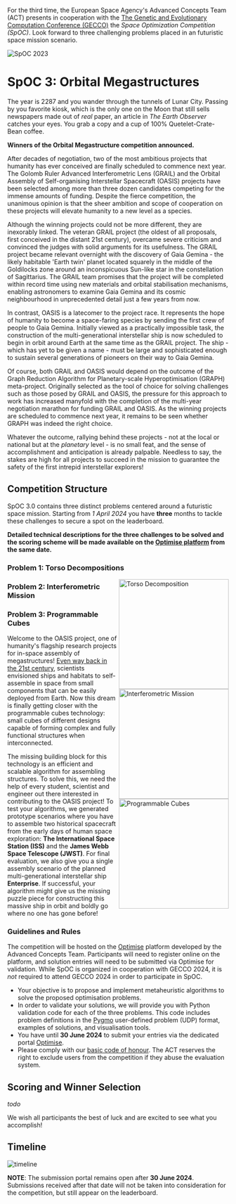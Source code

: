 For the third time, the European Space Agency's Advanced Concepts Team
(ACT) presents in cooperation with the [The Genetic and Evolutionary
Computation Conference
(GECCO)](https://gecco-2024.sigevo.org/HomePage) the *Space
Optimization Competition (SpOC)*. Look forward to three challenging
problems placed in an futuristic space mission scenario.

<Image src="images/spoc-banner.png" align="center" alt="SpOC 2023"/>

# SpOC 3: Orbital Megastructures 

The year is 2287 and you wander through the tunnels of Lunar
City. Passing by you favorite kiosk, which is the only one on the Moon
that still sells newspapers made out of *real* paper, an article
in *The Earth Observer* catches your eyes. You grab a copy and a cup of
100% Quetelet-Crate-Bean coffee.

**Winners of the Orbital Megastructure competition announced.**

After decades of negotiation, two of the most ambitious projects that
humanity has ever conceived are finally scheduled to commence next
year. The Golomb Ruler Advanced Interferometric Lens (GRAIL) and the
Orbital Assembly of Self-organising Interstellar Spacecraft (OASIS)
projects have been selected among more than three dozen candidates
competing for the immense amounts of funding. Despite the fierce
competition, the unanimous opinion is that the sheer ambition and
scope of cooperation on these projects will elevate humanity to a new
level as a species. 

Although the winning projects could not be more different, they are
inexorably linked. The veteran GRAIL project (the oldest of all
proposals, first conceived in the distant 21st century), overcame
severe criticism and convinced the judges with solid arguments for its
usefulness. The GRAIL project became relevant overnight with the
discovery of Gaia Gemina - the likely habitable 'Earth twin' planet
located squarely in the middle of the Goldilocks zone around an
inconspicuous Sun-like star in the constellation of Sagittarius. The
GRAIL team promises that the project will be completed within record
time using new materials and orbital stabilisation mechanisms,
enabling astronomers to examine Gaia Gemina and its cosmic
neighbourhood in unprecedented detail just a few years from now. 

In contrast, OASIS is a latecomer to the project race. It represents
the hope of humanity to become a space-faring species by sending the
first crew of people to Gaia Gemina. Initially viewed as a practically
impossible task, the construction of the multi-generational
interstellar ship is now scheduled to begin in orbit around Earth at
the same time as the GRAIL project. The ship - which has yet to be
given a name - must be large and sophisticated enough to sustain
several generations of pioneers on their way to Gaia Gemina. 

Of course, both GRAIL and OASIS would depend on the outcome of the
Graph Reduction Algorithm for Planetary-scale Hyperoptimisation
(GRAPH) meta-project. Originally selected as the tool of choice for
solving challenges such as those posed by GRAIL and OASIS, the
pressure for this approach to work has increased manyfold with the
completion of the multi-year negotiation marathon for funding GRAIL
and OASIS. As the winning projects are scheduled to commence next
year, it remains to be seen whether GRAPH was indeed the right choice. 

Whatever the outcome, rallying behind these projects - not at the
local or national but at the _planetary_ level - is no small feat, and
the sense of accomplishment and anticipation is already
palpable. Needless to say, the stakes are high for all projects to
succeed in the mission to guarantee the safety of the first intrepid
interstellar explorers! 

## Competition Structure

SpOC 3.0 contains three distinct problems centered around a futuristic
space mission. Starting from *1 April 2024* you have **three** months
to tackle these challenges to secure a spot on the
leaderboard.

**Detailed technical descriptions for the three challenges to be
solved and the scoring scheme will be made available on the [Optimise
platform](https://optimise.esa.int) from the same date.** 


### Problem 1: Torso Decompositions

<image src="images/torso.png" align="right"  alt="Torso Decomposition" width="250" height="250"/>


### Problem 2: Interferometric Mission

<image src="images/golomb.png" align="right"  alt="Interferometric Mission" width="250" height="250"/>

### Problem 3: Programmable Cubes

<image src="images/cubes.png" align="right"  alt="Programmable Cubes" width="250" height="250"/>

Welcome to the OASIS project, one of humanity's flagship research
projects for in-space assembly of megastructures! [Even way back in
the 21st century](https://www.media.mit.edu/projects/tesserae-self-assembling-space-architecture/overview/),
scientists envisioned ships and habitats to self-assemble in space
from small components that can be easily deployed from Earth. Now this
dream is finally getting closer with the programmable cubes
technology: small cubes of different designs capable of forming
complex and fully functional structures when interconnected.

The missing building block for this technology is an efficient and
scalable algorithm for assembling structures. To solve this, we need
the help of every student, scientist and engineer out there interested
in contributing to the OASIS project! To test your algorithms, we
generated prototype scenarios where you have to assemble two
historical spacecraft from the early days of human space exploration:
**The International Space Station (ISS)** and the **James Webb Space
Telescope (JWST)**. For final evaluation, we also give you a single
assembly scenario of the planned multi-generational interstellar ship
**Enterprise**. If successful, your algorithm might give us the
missing puzzle piece for constructing this massive ship in orbit and
boldly go where no one has gone before!

### Guidelines and Rules

The competition will be hosted on the
  [Optimise](https://optimise.esa.int/) platform developed by the
  Advanced Concepts Team. Participants will need to register online on the
  platform, and solution entries will need to be submitted via
  Optimise for validation. While SpOC is organized in cooperation with
  GECCO 2024, it is *not* required to attend GECCO 2024 in order to
  participate in SpOC.

- Your objective is to propose and implement metaheuristic algorithms
  to solve the proposed optimisation problems. 
- In order to validate your solutions, we will provide you with Python
  validation code for each of the three problems. This code includes
  problem definitions in the [Pygmo](https://esa.github.io/pygmo2/#)
  user-defined problem (UDP) format, examples of solutions, and
  visualisation tools. 
- You have until **30 June 2024** to submit your entries via the dedicated portal [Optimise](https://optimise.esa.int/).
- Please comply with our [basic code of
  honour](https://optimise.esa.int/terms). The ACT reserves the right
  to exclude users from the competition if they abuse the evaluation
  system.

## Scoring and Winner Selection 

*todo*

We wish all participants the best of luck and are excited to see what you accomplish!

## Timeline

<Image src="images/timeline.png" alt="timeline" />

**NOTE**: The submission portal remains open after **30 June
2024**. Submissions received after that date will not be taken into
consideration for the competition, but still appear on the
leaderboard. 




